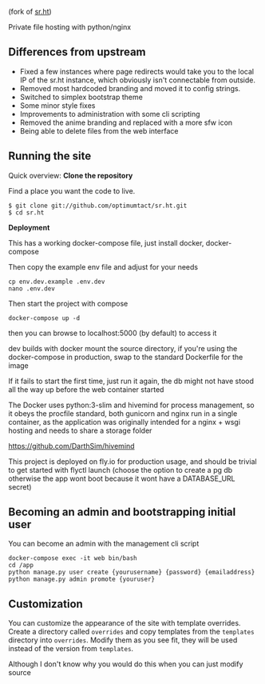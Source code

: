 (fork of [sr.ht](https://github.com/SirCmpwn/sr.ht))

Private file hosting with python/nginx

## Differences from upstream

* Fixed a few instances where page redirects would take you to the local IP of the sr.ht instance, which obviously isn't connectable from outside.
* Removed most hardcoded branding and moved it to config strings.
* Switched to simplex bootstrap theme
* Some minor style fixes
* Improvements to administration with some cli scripting
* Removed the anime branding and replaced with a more sfw icon
* Being able to delete files from the web interface

## Running the site

Quick overview:
**Clone the repository**

Find a place you want the code to live.

    $ git clone git://github.com/optimumtact/sr.ht.git
    $ cd sr.ht

**Deployment**


This has a working docker-compose file, just install docker, docker-compose

Then copy the example env file and adjust for your needs

    cp env.dev.example .env.dev
    nano .env.dev
    
Then start the project with compose
    
    docker-compose up -d

then you can browse to localhost:5000 (by default) to access it

dev builds with docker mount the source directory, if you're using the docker-compose in production, swap to the standard Dockerfile for the image

If it fails to start the first time, just run it again, the db might not have stood all the way up before the web container started

The Docker uses python:3-slim and hivemind for process management, so it obeys the procfile standard, both gunicorn and nginx run in a single container,
as the application was originally intended for a nginx + wsgi hosting and needs to share a storage folder

https://github.com/DarthSim/hivemind

This project is deployed on fly.io for production usage, and should be trivial to get started with flyctl launch (choose the option to create a pg db otherwise the app wont boot because it wont have a DATABASE_URL secret)


## Becoming an admin and bootstrapping initial user

You can become an admin with the management cli script

    docker-compose exec -it web bin/bash
    cd /app
    python manage.py user create {yourusername} {password} {emailaddress}
    python manage.py admin promote {youruser}

## Customization

You can customize the appearance of the site with template overrides. Create a
directory called `overrides` and copy templates from the `templates` directory
into `overrides`. Modify them as you see fit, they will be used instead of the
version from `templates`.

Although I don't know why you would do this when you can just modify source
